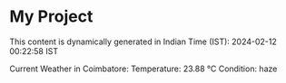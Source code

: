 # My Project

This content is dynamically generated in Indian Time (IST): 2024-02-12 00:22:58 IST


Current Weather in Coimbatore:
Temperature: 23.88 °C
Condition: haze
